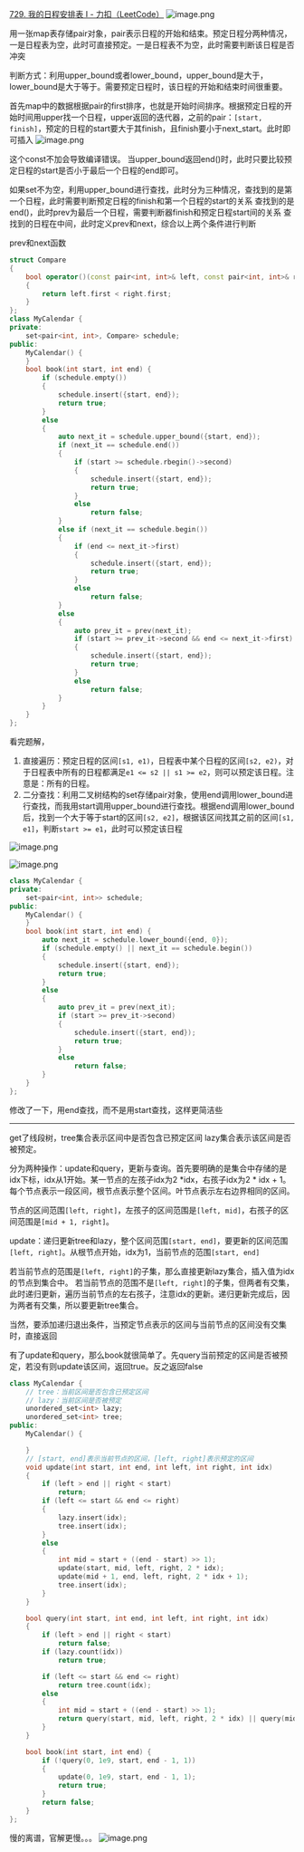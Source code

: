 [729. 我的日程安排表 I - 力扣（LeetCode）](https://leetcode.cn/problems/my-calendar-i/)
![image.png](https://raw.githubusercontent.com/ren77281/pigco-image/main/img/20230524164857.png)

用一张map表存储pair对象，pair表示日程的开始和结束。预定日程分两种情况，一是日程表为空，此时可直接预定。一是日程表不为空，此时需要判断该日程是否冲突

判断方式：利用upper_bound或者lower_bound，upper_bound是大于，lower_bound是大于等于。需要预定日程时，该日程的开始和结束时间很重要。

首先map中的数据根据pair的first排序，也就是开始时间排序。根据预定日程的开始时间用upper找一个日程，upper返回的迭代器，之前的pair：`[start, finish]`，预定的日程的start要大于其finish，且finish要小于next_start。此时即可插入
![image.png](https://raw.githubusercontent.com/ren77281/pigco-image/main/img/20230525090653.png)

这个const不加会导致编译错误。
当upper_bound返回end()时，此时只要比较预定日程的start是否小于最后一个日程的end即可。

如果set不为空，利用upper_bound进行查找，此时分为三种情况，查找到的是第一个日程，此时需要判断预定日程的finish和第一个日程的start的关系
查找到的是end()，此时prev为最后一个日程，需要判断器finish和预定日程start间的关系
查找到的日程在中间，此时定义prev和next，综合以上两个条件进行判断

prev和next函数

```cpp
struct Compare
{
    bool operator()(const pair<int, int>& left, const pair<int, int>& right) const
    {
        return left.first < right.first;
    }
};
class MyCalendar {
private:
    set<pair<int, int>, Compare> schedule;
public:
    MyCalendar() {
    }
    bool book(int start, int end) {
        if (schedule.empty())
        {
            schedule.insert({start, end});
            return true;
        }
        else
        {
            auto next_it = schedule.upper_bound({start, end});
            if (next_it == schedule.end())
            {
                if (start >= schedule.rbegin()->second)
                {
                    schedule.insert({start, end});
                    return true;
                }
                else
                    return false;
            }
            else if (next_it == schedule.begin())
            {
                if (end <= next_it->first)
                {
                    schedule.insert({start, end});
                    return true;
                }
                else
                    return false;
            }
            else
            {
                auto prev_it = prev(next_it);
                if (start >= prev_it->second && end <= next_it->first)
                {
                    schedule.insert({start, end});
                    return true;
                }
                else
                    return false;
            }
        }
    }
};
```
看完题解，

1. 直接遍历：预定日程的区间`[s1, e1)`，日程表中某个日程的区间`[s2, e2)`，对于日程表中所有的日程都满足`e1 <= s2 || s1 >= e2`，则可以预定该日程。注意是：所有的日程。
2. 二分查找：利用二叉树结构的set存储pair对象，使用end调用lower_bound进行查找，而我用start调用upper_bound进行查找。根据end调用lower_bound后，找到一个大于等于start的区间`[s2, e2]`，根据该区间找其之前的区间`[s1, e1]`，判断`start >= e1`，此时可以预定该日程

![image.png](https://raw.githubusercontent.com/ren77281/pigco-image/main/img/20230525094717.png)

![image.png](https://raw.githubusercontent.com/ren77281/pigco-image/main/img/20230525095413.png)

```cpp
class MyCalendar {
private:
    set<pair<int, int>> schedule;
public:
    MyCalendar() {
    }
    bool book(int start, int end) {
        auto next_it = schedule.lower_bound({end, 0});
        if (schedule.empty() || next_it == schedule.begin())
        {
            schedule.insert({start, end});
            return true;
        }
        else
        {
            auto prev_it = prev(next_it);
            if (start >= prev_it->second)
            {
                schedule.insert({start, end});
                return true;
            }
            else
                return false;
        }
    }
};
```
修改了一下，用end查找，而不是用start查找，这样更简洁些
***
get了线段树，tree集合表示区间中是否包含已预定区间
lazy集合表示该区间是否被预定。

分为两种操作：update和query，更新与查询。首先要明确的是集合中存储的是idx下标，idx从1开始。某一节点的左孩子idx为2 \*idx，右孩子idx为2 \* idx + 1。每个节点表示一段区间，根节点表示整个区间。叶节点表示左右边界相同的区间。

节点的区间范围`[left, right]`，左孩子的区间范围是`[left, mid]`，右孩子的区间范围是`[mid + 1, right]`。

update：递归更新tree和lazy，整个区间范围`[start, end]`，要更新的区间范围`[left, right]`。从根节点开始，idx为1，当前节点的范围`[start, end]`

若当前节点的范围是`[left, right]`的子集，那么直接更新lazy集合，插入值为idx的节点到集合中。
若当前节点的范围不是`[left, right]`的子集，但两者有交集，此时递归更新，遍历当前节点的左右孩子，注意idx的更新。递归更新完成后，因为两者有交集，所以要更新tree集合。

当然，要添加递归退出条件，当预定节点表示的区间与当前节点的区间没有交集时，直接返回

有了update和query，那么book就很简单了。先query当前预定的区间是否被预定，若没有则update该区间，返回true。反之返回false
```cpp
class MyCalendar {
    // tree：当前区间是否包含已预定区间
    // lazy：当前区间是否被预定
    unordered_set<int> lazy;
    unordered_set<int> tree;
public:
    MyCalendar() {

    }
    // [start, end]表示当前节点的区间，[left, right]表示预定的区间
    void update(int start, int end, int left, int right, int idx)
    {
        if (left > end || right < start)
            return;
        if (left <= start && end <= right)
        {
            lazy.insert(idx);
            tree.insert(idx);
        }
        else
        {
            int mid = start + ((end - start) >> 1);
            update(start, mid, left, right, 2 * idx);
            update(mid + 1, end, left, right, 2 * idx + 1);
            tree.insert(idx);
        }
    }

    bool query(int start, int end, int left, int right, int idx)
    {
        if (left > end || right < start)
            return false;
        if (lazy.count(idx))
            return true;

        if (left <= start && end <= right)
            return tree.count(idx);
        else
        {
            int mid = start + ((end - start) >> 1);
            return query(start, mid, left, right, 2 * idx) || query(mid + 1, end, left, right, 2 * idx + 1);
        }
    }

    bool book(int start, int end) {
        if (!query(0, 1e9, start, end - 1, 1))
        {
            update(0, 1e9, start, end - 1, 1);
            return true;
        }
        return false;
    }
};
```
慢的离谱，官解更慢。。。
![image.png](https://raw.githubusercontent.com/ren77281/pigco-image/main/img/20230526125640.png)
